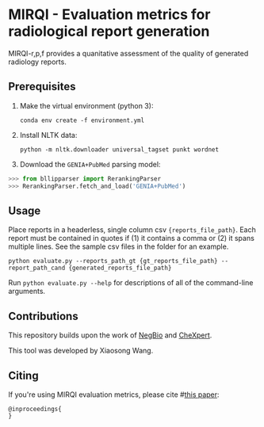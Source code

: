 # MIRQI - Evaluation metrics for radiological report generation
MIRQI-r,p,f provides a quanitative assessment of the quality of generated radiology reports. 

## Prerequisites
1. Make the virtual environment (python 3):
    
    `conda env create -f environment.yml`

2. Install NLTK data:
    
    `python -m nltk.downloader universal_tagset punkt wordnet`

3. Download the `GENIA+PubMed` parsing model:

```python
>>> from bllipparser import RerankingParser
>>> RerankingParser.fetch_and_load('GENIA+PubMed')
```

## Usage
Place reports in a headerless, single column csv `{reports_file_path}`. Each report must be contained in quotes if (1) it contains a comma or (2) it spans multiple lines. See the sample csv files in the folder for an example. 

`python evaluate.py --reports_path_gt {gt_reports_file_path} -- report_path_cand {generated_reports_file_path}`

Run `python evaluate.py --help` for descriptions of all of the command-line arguments.

## Contributions
This repository builds upon the work of [NegBio](https://negbio.readthedocs.io/en/latest/) and [CheXpert](https://stanfordmlgroup.github.io/competitions/chexpert/).

This tool was developed by Xiaosong Wang.

## Citing
If you're using MIRQI evaluation metrics, please cite 
#[this paper]():

```
@inproceedings{
}
```
